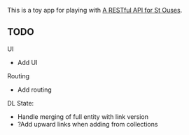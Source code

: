 This is a toy app for playing with [A RESTful API for St Ouses][1].

  [1]: http://alleged.org.uk/pdc/2016/02/19.html

TODO
----

UI
- Add UI

Routing
- Add routing

DL State:
- Handle merging of full entity with link version
- ?Add upward links when adding from collections
